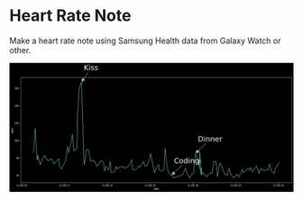 # Heart Rate Note

Make a heart rate note using Samsung Health data from Galaxy Watch or other.

![](result.png)

